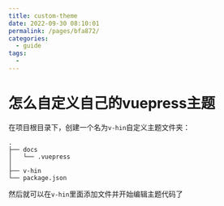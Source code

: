 ```yaml
---
title: custom-theme
date: 2022-09-30 08:10:01
permalink: /pages/bfa872/
categories:
  - guide
tags:
  - 
---
```

# 怎么自定义自己的vuepress主题

在项目根目录下，创建一个名为`v-hin`自定义主题文件夹：
```
.
├── docs
│   └── .vuepress
│
├── v-hin
└── package.json
```

然后就可以在`v-hin`里面添加文件并开始编辑主题代码了